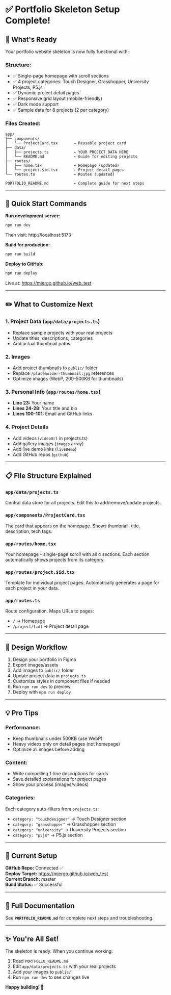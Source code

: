 # ✅ Portfolio Skeleton Setup Complete!

## 🎉 What's Ready

Your portfolio website skeleton is now fully functional with:

### Structure:
- ✅ Single-page homepage with scroll sections
- ✅ 4 project categories: Touch Designer, Grasshopper, University Projects, P5.js
- ✅ Dynamic project detail pages
- ✅ Responsive grid layout (mobile-friendly)
- ✅ Dark mode support
- ✅ Sample data for 8 projects (2 per category)

### Files Created:
```
app/
├── components/
│   └── ProjectCard.tsx       ← Reusable project card
├── data/
│   ├── projects.ts           ← YOUR PROJECT DATA HERE
│   └── README.md             ← Guide for editing projects
├── routes/
│   ├── home.tsx              ← Homepage (updated)
│   └── project.$id.tsx       ← Project detail pages
└── routes.ts                 ← Routes (updated)

PORTFOLIO_README.md           ← Complete guide for next steps
```

---

## 🚀 Quick Start Commands

**Run development server:**
```bash
npm run dev
```
Then visit: http://localhost:5173

**Build for production:**
```bash
npm run build
```

**Deploy to GitHub:**
```bash
npm run deploy
```
Live at: https://miergo.github.io/web_test

---

## ✏️ What to Customize Next

### 1. **Project Data** (`app/data/projects.ts`)
- Replace sample projects with your real projects
- Update titles, descriptions, categories
- Add actual thumbnail paths

### 2. **Images**
- Add project thumbnails to `public/` folder
- Replace `/placeholder-thumbnail.jpg` references
- Optimize images (WebP, 200-500KB for thumbnails)

### 3. **Personal Info** (`app/routes/home.tsx`)
- **Line 23:** Your name
- **Lines 24-28:** Your title and bio  
- **Lines 100-101:** Email and GitHub links

### 4. **Project Details**
- Add videos (`videoUrl` in projects.ts)
- Add gallery images (`images` array)
- Add live demo links (`liveDemo`)
- Add GitHub repos (`github`)

---

## 📋 File Structure Explained

### **`app/data/projects.ts`**
Central data store for all projects. Edit this to add/remove/update projects.

### **`app/components/ProjectCard.tsx`**
The card that appears on the homepage. Shows thumbnail, title, description, tech tags.

### **`app/routes/home.tsx`**
Your homepage - single-page scroll with all 4 sections. Each section automatically shows projects from its category.

### **`app/routes/project.$id.tsx`**
Template for individual project pages. Automatically generates a page for each project in your data.

### **`app/routes.ts`**
Route configuration. Maps URLs to pages:
- `/` → Homepage
- `/project/[id]` → Project detail page

---

## 🎨 Design Workflow

1. Design your portfolio in Figma
2. Export images/assets
3. Add images to `public/` folder
4. Update project data in `projects.ts`
5. Customize styles in component files if needed
6. Run `npm run dev` to preview
7. Deploy with `npm run deploy`

---

## 💡 Pro Tips

### Performance:
- Keep thumbnails under 500KB (use WebP)
- Heavy videos only on detail pages (not homepage)
- Optimize all images before adding

### Content:
- Write compelling 1-line descriptions for cards
- Save detailed explanations for project pages
- Show your process (images/videos)

### Categories:
Each category auto-filters from `projects.ts`:
- `category: "touchdesigner"` → Touch Designer section
- `category: "grasshopper"` → Grasshopper section
- `category: "university"` → University Projects section
- `category: "p5js"` → P5.js section

---

## 🔗 Current Setup

**GitHub Repo:** Connected ✅  
**Deploy Target:** https://miergo.github.io/web_test  
**Current Branch:** master  
**Build Status:** ✅ Successful

---

## 📖 Full Documentation

See **`PORTFOLIO_README.md`** for complete next steps and troubleshooting.

---

## ✨ You're All Set!

The skeleton is ready. When you continue working:
1. Read `PORTFOLIO_README.md`
2. Edit `app/data/projects.ts` with your real projects
3. Add your images to `public/`
4. Run `npm run dev` to see changes live

**Happy building! 🎨**

